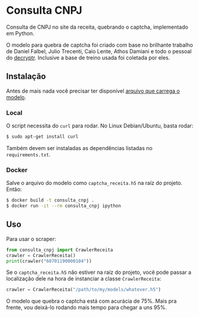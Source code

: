# Consulta CNPJ

Consulta de CNPJ no site da receita, quebrando o captcha, implementado em
Python.

O modelo para quebra de captcha foi criado com base no brilhante trabalho de
Daniel Falbel, Julio Trecenti, Caio Lente, Athos Damiani e todo o pessoal do
[decryptr](https://github.com/decryptr). Inclusive a base de treino usada foi
coletada por eles.

## Instalação

Antes de mais nada você precisar ter disponível
[arquivo que carrega o modelo](https://drive.google.com/file/d/1-I75klD5hnfY8TFogYJ9mLmBrF2Vg9Gw/view).

### Local

O script necessita do `curl` para rodar. No Linux Debian/Ubuntu, basta rodar:

```sh
$ sudo apt-get install curl
```

Também devem ser instaladas as dependências listadas no `requirements.txt`.

### Docker

Salve o arquivo do modelo como `captcha_receita.h5`  na raíz do projeto. Então:

```sh
$ docker build -t consulta_cnpj .
$ docker run -it --rm consulta_cnpj ipython
```
## Uso

Para usar o scraper:

```python
from consulta_cnpj import CrawlerReceita
crawler = CrawlerReceita()
print(crawler("60701190000104"))
```

Se o `captcha_receita.h5` não estiver na raíz do projeto, você pode passar a
localização dele na hora de instanciar a classe `CrawlerReceita`:

```python
crawler = CrawlerReceita("/path/to/my/models/whatever.h5")
```

O modelo que quebra o captcha está com acurácia de 75%. Mais pra frente, vou
deixá-lo rodando mais tempo para chegar a uns 95%.
